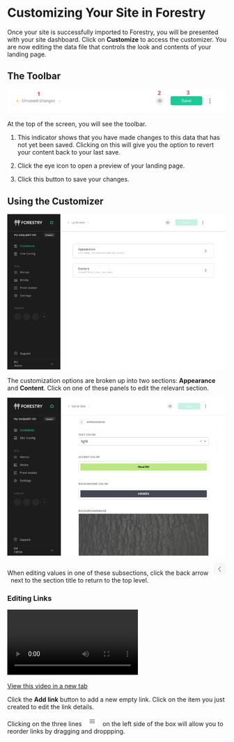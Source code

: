 # Customizing Your Site in Forestry

Once your site is successfully imported to Forestry, you will be presented with your site dashboard. Click on **Customize** to access the customizer. You are now editing the data file that controls the look and contents of your landing page.

## The Toolbar

![Forestry status bar](meta/statusbar.png)

At the top of the screen, you will see the toolbar. 

1. This indicator shows that you have made changes to this data that has not yet been saved. Clicking on this will give you the option to revert your content back to your last save.

2. Click the eye icon to open a preview of your landing page.

3. Click this button to save your changes.

## Using the Customizer

![](meta/screen1.png)

The customization options are broken up into two sections: **Appearance** and **Content**. Click on one of these panels to edit the relevant section.

![](meta/screen2.png)

When editing values in one of these subsections, click the back arrow &nbsp; ![](meta/caret-left.png) &nbsp; next to the section title to return to the top level.

### Editing Links

<video>
    <source src="meta/editing-links.mp4" type="video/mp4">
</video>

<a href="meta/editing-links.mp4" target="_blank">View this video in a new tab</a>

Click the **Add link** button to add a new empty link. Click on the item you just created to edit the link details.

Clicking on the three lines &nbsp; ![](meta/burger.png) &nbsp; on the left side of the box will allow you to reorder links by dragging and droppping.
